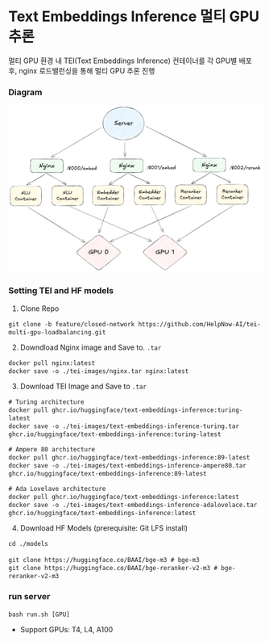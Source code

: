 # Text Embeddings Inference 멀티 GPU 추론
멀티 GPU 환경 내 TEI(Text Embeddings Inference) 컨테이너를 각 GPU별 배포 후, nginx 로드밸런싱을 통해 멀티 GPU 추론 진행

### Diagram
![tei-lb](./tei-lb.png)

### Setting TEI and HF models
1. Clone Repo
```
git clone -b feature/closed-network https://github.com/HelpNow-AI/tei-multi-gpu-loadbalancing.git
```

2. Downdload Nginx image and Save to. `.tar`
```
docker pull nginx:latest
docker save -o ./tei-images/nginx.tar nginx:latest
```

3. Download TEI Image and Save to `.tar`
```
# Turing architecture
docker pull ghcr.io/huggingface/text-embeddings-inference:turing-latest
docker save -o ./tei-images/text-embeddings-inference-turing.tar ghcr.io/huggingface/text-embeddings-inference:turing-latest
```
```
# Ampere 80 architecture
docker pull ghcr.io/huggingface/text-embeddings-inference:89-latest
docker save -o ./tei-images/text-embeddings-inference-ampere80.tar ghcr.io/huggingface/text-embeddings-inference:89-latest
```
```
# Ada Lovelave architecture
docker pull ghcr.io/huggingface/text-embeddings-inference:latest 
docker save -o ./tei-images/text-embeddings-inference-adalovelace.tar ghcr.io/huggingface/text-embeddings-inference:latest
```

4. Download HF Models (prerequisite: Git LFS install)
```
cd ./models

git clone https://huggingface.co/BAAI/bge-m3 # bge-m3
git clone https://huggingface.co/BAAI/bge-reranker-v2-m3 # bge-reranker-v2-m3
```

### run server
`bash run.sh [GPU]`
- Support GPUs: T4, L4, A100
